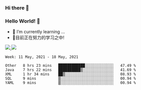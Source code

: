 ### Hi there 👋
### Hello World! 🙌

- 🌱 I’m currently learning ...
- 📖目前正在努力的学习之中!

<a href="https://github.com/anuraghazra/github-readme-stats">
  <img src="https://github-readme-stats.vercel.app/api?username=keyboardWithDream&show_icons=true&repo=github-readme-stats" />
</a>
<a href="https://github.com/anuraghazra/convoychat">
  <img src="https://github-readme-stats.vercel.app/api/top-langs/?username=keyboardWithDream&layout=compact&repo=convoychat" />
</a>



<!--START_SECTION:waka-->
```text
Week: 11 May, 2021 - 18 May, 2021

Other   8 hrs 23 mins   ████████████░░░░░░░░░░░░░   47.49 % 
Java    7 hrs 22 mins   ██████████▒░░░░░░░░░░░░░░   41.69 % 
XML     1 hr 34 mins    ██▒░░░░░░░░░░░░░░░░░░░░░░   08.93 % 
SQL     9 mins          ▒░░░░░░░░░░░░░░░░░░░░░░░░   00.94 % 
YAML    9 mins          ▒░░░░░░░░░░░░░░░░░░░░░░░░   00.94 % 
```
<!--END_SECTION:waka-->
